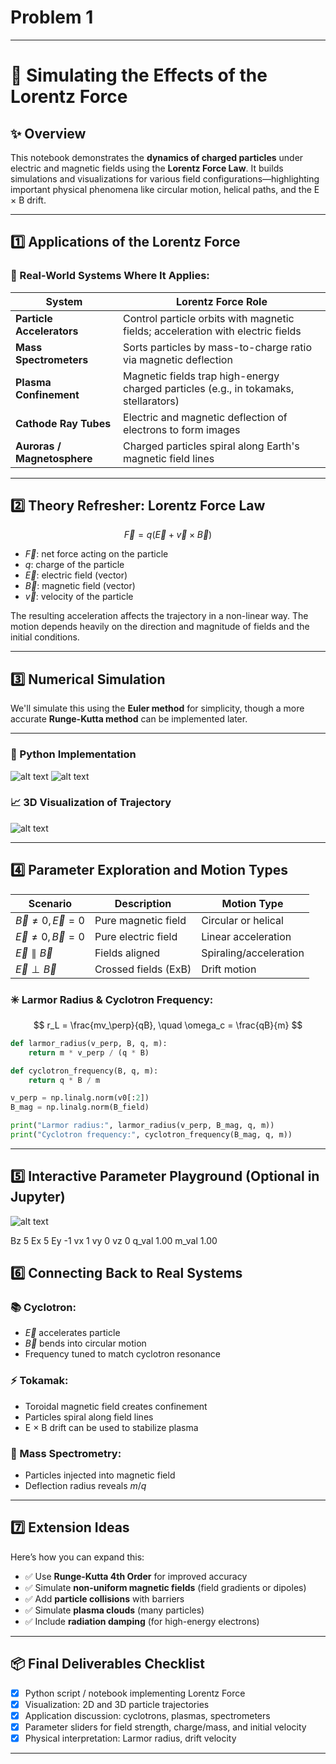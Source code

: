 # Problem 1
 
---

# 🧲 **Simulating the Effects of the Lorentz Force**

## ✨ Overview

This notebook demonstrates the **dynamics of charged particles** under electric and magnetic fields using the **Lorentz Force Law**. It builds simulations and visualizations for various field configurations—highlighting important physical phenomena like circular motion, helical paths, and the E × B drift.

---

## 1️⃣ **Applications of the Lorentz Force**

### 🔬 Real-World Systems Where It Applies:

| System                      | Lorentz Force Role                                                                   |
| --------------------------- | ------------------------------------------------------------------------------------ |
| **Particle Accelerators**   | Control particle orbits with magnetic fields; acceleration with electric fields      |
| **Mass Spectrometers**      | Sorts particles by mass-to-charge ratio via magnetic deflection                      |
| **Plasma Confinement**      | Magnetic fields trap high-energy charged particles (e.g., in tokamaks, stellarators) |
| **Cathode Ray Tubes**       | Electric and magnetic deflection of electrons to form images                         |
| **Auroras / Magnetosphere** | Charged particles spiral along Earth's magnetic field lines                          |

---

## 2️⃣ **Theory Refresher: Lorentz Force Law**

$$
\vec{F} = q(\vec{E} + \vec{v} \times \vec{B})
$$

* $\vec{F}$: net force acting on the particle
* $q$: charge of the particle
* $\vec{E}$: electric field (vector)
* $\vec{B}$: magnetic field (vector)
* $\vec{v}$: velocity of the particle

The resulting acceleration affects the trajectory in a non-linear way. The motion depends heavily on the direction and magnitude of fields and the initial conditions.

---

## 3️⃣ **Numerical Simulation**

We'll simulate this using the **Euler method** for simplicity, though a more accurate **Runge-Kutta method** can be implemented later.

---

### 🔧 Python Implementation

![alt text](image-5.png)
![alt text](image-6.png)

### 📈 3D Visualization of Trajectory


![alt text](image-7.png)

---

## 4️⃣ **Parameter Exploration and Motion Types**

| Scenario                      | Description          | Motion Type            |
| ----------------------------- | -------------------- | ---------------------- |
| $\vec{B} \neq 0, \vec{E} = 0$ | Pure magnetic field  | Circular or helical    |
| $\vec{E} \neq 0, \vec{B} = 0$ | Pure electric field  | Linear acceleration    |
| $\vec{E} \parallel \vec{B}$   | Fields aligned       | Spiraling/acceleration |
| $\vec{E} \perp \vec{B}$       | Crossed fields (ExB) | Drift motion           |

### ✳️ Larmor Radius & Cyclotron Frequency:

$$
r_L = \frac{mv_\perp}{qB}, \quad \omega_c = \frac{qB}{m}
$$

```python
def larmor_radius(v_perp, B, q, m):
    return m * v_perp / (q * B)

def cyclotron_frequency(B, q, m):
    return q * B / m

v_perp = np.linalg.norm(v0[:2])
B_mag = np.linalg.norm(B_field)

print("Larmor radius:", larmor_radius(v_perp, B_mag, q, m))
print("Cyclotron frequency:", cyclotron_frequency(B_mag, q, m))
```

---

## 5️⃣ **Interactive Parameter Playground (Optional in Jupyter)**

![alt text](image-8.png)

Bz
5
Ex
5
Ey
-1
vx
1
vy
0
vz
0
q_val
1.00
m_val
1.00


## 6️⃣ **Connecting Back to Real Systems**

### 📚 Cyclotron:

* $\vec{E}$ accelerates particle
* $\vec{B}$ bends into circular motion
* Frequency tuned to match cyclotron resonance

### ⚡ Tokamak:

* Toroidal magnetic field creates confinement
* Particles spiral along field lines
* E × B drift can be used to stabilize plasma

### 🧪 Mass Spectrometry:

* Particles injected into magnetic field
* Deflection radius reveals $m/q$

---

## 7️⃣ **Extension Ideas**

Here’s how you can expand this:

* ✅ Use **Runge-Kutta 4th Order** for improved accuracy
* ✅ Simulate **non-uniform magnetic fields** (field gradients or dipoles)
* ✅ Add **particle collisions** with barriers
* ✅ Simulate **plasma clouds** (many particles)
* ✅ Include **radiation damping** (for high-energy electrons)

---

## 📦 Final Deliverables Checklist

* [x] Python script / notebook implementing Lorentz Force
* [x] Visualization: 2D and 3D particle trajectories
* [x] Application discussion: cyclotrons, plasmas, spectrometers
* [x] Parameter sliders for field strength, charge/mass, and initial velocity
* [x] Physical interpretation: Larmor radius, drift velocity

---
